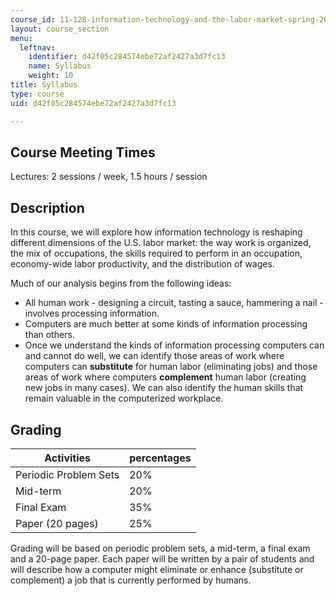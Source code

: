 ```yaml
---
course_id: 11-128-information-technology-and-the-labor-market-spring-2005
layout: course_section
menu:
  leftnav:
    identifier: d42f05c284574ebe72af2427a3d7fc13
    name: Syllabus
    weight: 10
title: Syllabus
type: course
uid: d42f05c284574ebe72af2427a3d7fc13

---
```


Course Meeting Times
--------------------

Lectures: 2 sessions / week, 1.5 hours / session

Description
-----------

In this course, we will explore how information technology is reshaping different dimensions of the U.S. labor market: the way work is organized, the mix of occupations, the skills required to perform in an occupation, economy-wide labor productivity, and the distribution of wages.

Much of our analysis begins from the following ideas:

*   All human work - designing a circuit, tasting a sauce, hammering a nail - involves processing information.
*   Computers are much better at some kinds of information processing than others.
*   Once we understand the kinds of information processing computers can and cannot do well, we can identify those areas of work where computers can **substitute** for human labor (eliminating jobs) and those areas of work where computers **complement** human labor (creating new jobs in many cases). We can also identify the human skills that remain valuable in the computerized workplace.

Grading
-------

| Activities | percentages |
| --- | --- |
| Periodic Problem Sets | 20% |
| Mid-term | 20% |
| Final Exam | 35% |
| Paper (20 pages) | 25% 

  

Grading will be based on periodic problem sets, a mid-term, a final exam and a 20-page paper. Each paper will be written by a pair of students and will describe how a computer might eliminate or enhance (substitute or complement) a job that is currently performed by humans.